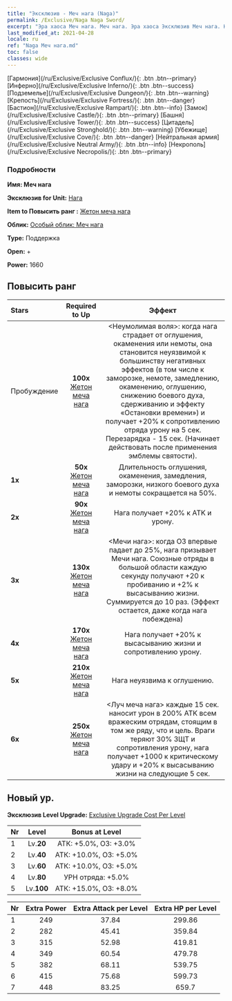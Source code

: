 ```yaml
---
title: "Эксклюзив - Меч нага (Naga)"
permalink: /Exclusive/Naga Naga Sword/
excerpt: "Эра хаоса Меч нага. Меч нага. Эра хаоса Эксклюзив Меч нага. Нага Эксклюзив."
last_modified_at: 2021-04-28
locale: ru
ref: "Naga Меч нага.md"
toc: false
classes: wide
---
```

 [Гармония](/ru/Exclusive/Exclusive Conflux/){: .btn .btn--primary} [Инферно](/ru/Exclusive/Exclusive Inferno/){: .btn .btn--success} [Подземелье](/ru/Exclusive/Exclusive Dungeon/){: .btn .btn--warning} [Крепость](/ru/Exclusive/Exclusive Fortress/){: .btn .btn--danger} [Бастион](/ru/Exclusive/Exclusive Rampart/){: .btn .btn--info} [Замок](/ru/Exclusive/Exclusive Castle/){: .btn .btn--primary} [Башня](/ru/Exclusive/Exclusive Tower/){: .btn .btn--success} [Цитадель](/ru/Exclusive/Exclusive Stronghold/){: .btn .btn--warning} [Убежище](/ru/Exclusive/Exclusive Cove/){: .btn .btn--danger} [Нейтральная армия](/ru/Exclusive/Exclusive Neutral Army/){: .btn .btn--info} [Некрополь](/ru/Exclusive/Exclusive Necropolis/){: .btn .btn--primary} 

### Подробности
 **Имя: Меч нага** 

 **Эксклюзив for Unit:** [Нага](/ru/units/Naga/) 

 **Item to Повысить ранг :** [Жетон меча нага](/ItemsRU/con_987/)

 **Облик:** [Особый облик: Меч нага](/ItemsRU/con_655/)

 **Type:** Поддержка

 **Open:** +

 **Power:** 1660

## Повысить ранг 

  |     Stars    |  Required to Up | Эффект |
  |:-------------|:---------------:|:---------------:|
  |  Пробуждение  | **100x** [Жетон меча нага](/ItemsRU/con_987/) | <Неумолимая воля>: когда нага страдает от оглушения, окаменения или немоты, она становится неуязвимой к большинству негативных эффектов (в том числе к заморозке, немоте, замедлению, окаменению, оглушению, снижению боевого духа, сдерживанию и эффекту «Остановки времени») и получает +20% к сопротивлению отряда урону на 5 сек. Перезарядка - 15 сек. (Начинает действовать после применения эмблемы святости). |
  | **1x** <i class="fas fa-star"/> | **50x** [Жетон меча нага](/ItemsRU/con_987/) | Длительность оглушения, окаменения, замедления, заморозки, низкого боевого духа и немоты сокращается на 50%. |
  | **2x** <i class="fas fa-star"/> | **90x** [Жетон меча нага](/ItemsRU/con_987/) | Нага получает +20% к ATK и урону. |
  | **3x** <i class="fas fa-star"/> | **130x** [Жетон меча нага](/ItemsRU/con_987/) | <Мечи нага>: когда ОЗ впервые падает до 25%, нага призывает Мечи нага. Союзные отряды в большой области каждую секунду получают +20 к пробиванию и +2% к высасыванию жизни. Суммируется до 10 раз. (Эффект остается, даже когда нага побеждена) |
  | **4x** <i class="fas fa-star"/> | **170x** [Жетон меча нага](/ItemsRU/con_987/) | Нага получает +20% к высасыванию жизни и сопротивлению урону. |
  | **5x** <i class="fas fa-star"/> | **210x** [Жетон меча нага](/ItemsRU/con_987/) | Нага неуязвима к оглушению. |
  | **6x** <i class="fas fa-star"/> | **250x** [Жетон меча нага](/ItemsRU/con_987/) | <Луч меча нага> каждые 15 сек. наносит урон в 200% ATK всем вражеским отрядам, стоящим в том же ряду, что и цель. Враги теряют 30% ЗЩТ и сопротивления урону, нага получает +1000 к критическому удару и +20% к высасыванию жизни на следующие 5 сек. |


## Новый ур.
 **Эксклюзив Level Upgrade:** [Exclusive Upgrade Cost Per Level](/Exclusive/ExclusiveUpgradeCostPerLevel/)

  |  Nr  |   Level  | Bonus at Level |
  |:-----|:--------:|:--------------:|
  | 1 | Lv.**20** | АТК: +5.0%, ОЗ: +3.0% |
  | 2 | Lv.**40** | АТК: +10.0%, ОЗ: +5.0% |
  | 3 | Lv.**60** | АТК: +10.0%, ОЗ: +5.0% |
  | 4 | Lv.**80** | УРН отряда: +5.0% |
  | 5 | Lv.**100** | АТК: +15.0%, ОЗ: +8.0% |


  |  Nr  |  Extra Power | Extra Attack per Level | Extra HP per Level |
  |:-----|:--------:|:--------:|:--------:|
  | 1 | 249 | 37.84 | 299.86 |
  | 2 | 282 | 45.41 | 359.84 |
  | 3 | 315 | 52.98 | 419.81 |
  | 4 | 349 | 60.54 | 479.78 |
  | 5 | 382 | 68.11 | 539.75 |
  | 6 | 415 | 75.68 | 599.73 |
  | 7 | 448 | 83.25 | 659.7 |


